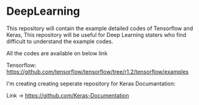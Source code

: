# DeepLearning
This repository will contain the example detailed codes of Tensorflow and Keras, This repository will be useful for Deep Learning staters who find difficult to understand the example codes. 

All the codes are available on below link

Tensorflow: https://github.com/tensorflow/tensorflow/tree/r1.2/tensorflow/examples

I'm creating creating seperate repository for Keras Documantation:

Link -> https://github.com/Keras-Documentation



